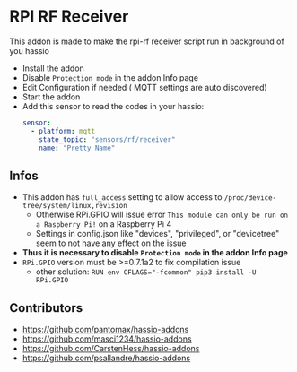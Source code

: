 # RPI RF Receiver

This addon is made to make the rpi-rf receiver script run in background of you hassio

- Install the addon
- Disable `Protection mode` in the addon Info page
- Edit Configuration if needed ( MQTT settings are auto discovered)
- Start the addon
- Add this sensor to read the codes in your hassio:
  ```yaml
  sensor:
    - platform: mqtt
      state_topic: "sensors/rf/receiver"
      name: "Pretty Name"
  ```

## Infos

- This addon has `full_access` setting to allow access to `/proc/device-tree/system/linux,revision`
  - Otherwise RPi.GPIO will issue error `This module can only be run on a Raspberry Pi!` on a Raspberry Pi 4
  - Settings in config.json like "devices", "privileged", or "devicetree" seem to not have any effect on the issue
- **Thus it is necessary to disable `Protection mode` in the addon Info page**
- `RPi.GPIO` version must be >=0.7.1a2 to fix compilation issue
  - other solution: `RUN env CFLAGS="-fcommon" pip3 install -U RPi.GPIO`

## Contributors

- https://github.com/pantomax/hassio-addons
- https://github.com/masci1234/hassio-addons
- https://github.com/CarstenHess/hassio-addons
- https://github.com/psallandre/hassio-addons
